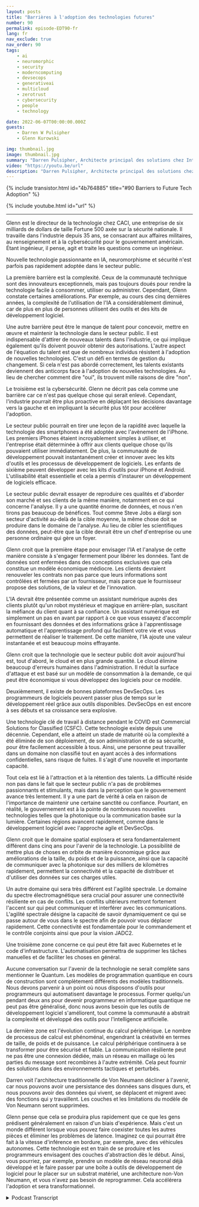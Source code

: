 ```yaml
---
layout: posts
title: "Barrières à l'adoption des technologies futures"
number: 90
permalink: episode-EDT90-fr
lang: fr
nav_exclude: true
nav_order: 90
tags:
    - ai
    - neuromorphic
    - security
    - moderncomputing
    - devsecops
    - generativeai
    - multicloud
    - zerotrust
    - cybersecurity
    - people
    - technology

date: 2022-06-07T00:00:00.000Z
guests:
    - Darren W Pulsipher
    - Glenn Kurowski

img: thumbnail.jpg
image: thumbnail.jpg
summary: "Darren Pulsipher, Architecte principal des solutions chez Intel, discute des obstacles à l'adoption de nouvelles technologies dans le secteur public et de ce qui nous attend dans le futur avec Glenn Kurowski, directeur technique de CACI."
video: "https://youtu.be/url"
description: "Darren Pulsipher, Architecte principal des solutions chez Intel, discute des obstacles à l'adoption de nouvelles technologies dans le secteur public et de ce qui nous attend dans le futur avec Glenn Kurowski, directeur technique de CACI."
---
```


<div>
{% include transistor.html id="4b764885" title="#90 Barriers to Future Tech Adoption" %}

{% include youtube.html id="url" %}
</div>

---

Glenn est le directeur de la technologie chez CACI, une entreprise de six milliards de dollars de taille Fortune 500 axée sur la sécurité nationale. Il travaille dans l'industrie depuis 35 ans, se consacrant aux affaires militaires, au renseignement et à la cybersécurité pour le gouvernement américain. Étant ingénieur, il pense, agit et traite les questions comme un ingénieur.

Nouvelle technologie passionnante en IA, neuromorphisme et sécurité n'est parfois pas rapidement adoptée dans le secteur public.

La première barrière est la complexité. Ceux de la communauté technique sont des innovateurs exceptionnels, mais pas toujours doués pour rendre la technologie facile à consommer, utiliser ou administrer. Cependant, Glenn constate certaines améliorations. Par exemple, au cours des cinq dernières années, la complexité de l'utilisation de l'IA a considérablement diminué, car de plus en plus de personnes utilisent des outils et des kits de développement logiciel.

Une autre barrière peut être le manque de talent pour concevoir, mettre en œuvre et maintenir la technologie dans le secteur public. Il est indispensable d'attirer de nouveaux talents dans l'industrie, ce qui implique également qu'ils doivent pouvoir obtenir des autorisations. L'autre aspect de l'équation du talent est que de nombreux individus résistent à l'adoption de nouvelles technologies. C'est un défi en termes de gestion du changement. Si cela n'est pas abordé correctement, les talents existants deviennent des anticorps face à l'adoption de nouvelles technologies. Au lieu de chercher comment dire "oui", ils trouvent mille raisons de dire "non".

Le troisième est la cybersécurité. Glenn ne décrit pas cela comme une barrière car ce n'est pas quelque chose qui serait enlevé. Cependant, l'industrie pourrait être plus proactive en déplaçant les décisions davantage vers la gauche et en impliquant la sécurité plus tôt pour accélérer l'adoption.

Le secteur public pourrait en tirer une leçon de la rapidité avec laquelle la technologie des smartphones a été adoptée avec l'avènement de l'iPhone. Les premiers iPhones étaient incroyablement simples à utiliser, et l'entreprise était déterminée à offrir aux clients quelque chose qu'ils pouvaient utiliser immédiatement. De plus, la communauté de développement pouvait instantanément créer et innover avec les kits d'outils et les processus de développement de logiciels. Les enfants de sixième peuvent développer avec les kits d'outils pour iPhone et Android. L'utilisabilité était essentielle et cela a permis d'instaurer un développement de logiciels efficace.

Le secteur public devrait essayer de reproduire ces qualités et d'aborder son marché et ses clients de la même manière, notamment en ce qui concerne l'analyse. Il y a une quantité énorme de données, et nous n'en tirons pas beaucoup de bénéfices. Tout comme Steve Jobs a élargi son secteur d'activité au-delà de la cible moyenne, la même chose doit se produire dans le domaine de l'analyse. Au lieu de cibler les scientifiques des données, peut-être que la cible devrait être un chef d'entreprise ou une personne ordinaire qui gère un foyer.

Glenn croit que la première étape pour envisager l'IA et l'analyse de cette manière consiste à s'engager fermement pour libérer les données. Tant de données sont enfermées dans des conceptions exclusives que cela constitue un modèle économique médiocre. Les clients devraient renouveler les contrats non pas parce que leurs informations sont contrôlées et fermées par un fournisseur, mais parce que le fournisseur propose des solutions, de la valeur et de l'innovation.

L'IA devrait être présentée comme un assistant numérique auprès des clients plutôt qu'un robot mystérieux et magique en arrière-plan, suscitant la méfiance du client quant à sa confiance. Un assistant numérique est simplement un pas en avant par rapport à ce que vous essayez d'accomplir en fournissant des données et des informations grâce à l'apprentissage automatique et l'apprentissage profond qui facilitent votre vie et vous permettent de réaliser le traitement. De cette manière, l'IA ajoute une valeur instantanée et est beaucoup moins effrayante.

Glenn croit que la technologie que le secteur public doit avoir aujourd'hui est, tout d'abord, le cloud et en plus grande quantité. Le cloud élimine beaucoup d'erreurs humaines dans l'administration. Il réduit la surface d'attaque et est basé sur un modèle de consommation à la demande, ce qui peut être économique si vous développez des logiciels pour ce modèle.

Deuxièmement, il existe de bonnes plateformes DevSecOps. Les programmeurs de logiciels peuvent passer plus de temps sur le développement réel grâce aux outils disponibles. DevSecOps en est encore à ses débuts et sa croissance sera explosive.

Une technologie clé de travail à distance pendant le COVID est Commercial Solutions for Classified (CSFC). Cette technologie existe depuis une décennie. Cependant, elle a atteint un stade de maturité où la complexité a été éliminée de son déploiement, de son administration et de sa sécurité, pour être facilement accessible à tous. Ainsi, une personne peut travailler dans un domaine non classifié tout en ayant accès à des informations confidentielles, sans risque de fuites. Il s'agit d'une nouvelle et importante capacité.

Tout cela est lié à l'attraction et à la rétention des talents. La difficulté réside non pas dans le fait que le secteur public n'a pas de problèmes passionnants et stimulants, mais dans la perception que le gouvernement avance très lentement. Il y a une part de vérité à cela en raison de l'importance de maintenir une certaine sanctité ou confiance. Pourtant, en réalité, le gouvernement est à la pointe de nombreuses nouvelles technologies telles que la photonique ou la communication basée sur la lumière. Certaines régions avancent rapidement, comme dans le développement logiciel avec l'approche agile et DevSecOps.

Glenn croit que le domaine spatial explosera et sera fondamentalement différent dans cinq ans pour l'avenir de la technologie. La possibilité de mettre plus de choses en orbite de manière économique grâce aux améliorations de la taille, du poids et de la puissance, ainsi que la capacité de communiquer avec la photonique sur des milliers de kilomètres rapidement, permettent la connectivité et la capacité de distribuer et d'utiliser des données sur ces charges utiles.

Un autre domaine qui sera très différent est l'agilité spectrale. Le domaine du spectre électromagnétique sera crucial pour assurer une connectivité résiliente en cas de conflits. Les conflits ultérieurs mettront fortement l'accent sur qui peut communiquer et interférer avec les communications. L'agilité spectrale désigne la capacité de savoir dynamiquement ce qui se passe autour de vous dans le spectre afin de pouvoir vous déplacer rapidement. Cette connectivité est fondamentale pour le commandement et le contrôle conjoints ainsi que pour la vision JADC2.

Une troisième zone concerne ce qui peut être fait avec Kubernetes et le code d'infrastructure. L'automatisation permettra de supprimer les tâches manuelles et de faciliter les choses en général.

Aucune conversation sur l'avenir de la technologie ne serait complète sans mentionner le Quantum. Les modèles de programmation quantique en cours de construction sont complètement différents des modèles traditionnels. Nous devons parvenir à un point où nous disposons d'outils pour programmeurs qui automatisent davantage le processus. Former quelqu'un pendant deux ans pour devenir programmeur en informatique quantique ne peut pas être généralisé, donc nous avons besoin que les outils de développement logiciel s'améliorent, tout comme la communauté a abstrait la complexité et développé des outils pour l'intelligence artificielle.

La dernière zone est l'évolution continue du calcul périphérique. Le nombre de processus de calcul est phénoménal, engendrant la créativité en termes de taille, de poids et de puissance. Le calcul périphérique continuera à se transformer pour être sécurisé et fiable. La communication résiliente peut ne pas être une connexion dédiée, mais un réseau en maillage où les parties du message sont recombines à l'autre extrémité. Cela peut fournir des solutions dans des environnements tactiques et perturbés.

Darren voit l'architecture traditionnelle de Von Neumann décliner à l'avenir, car nous pouvons avoir une persistance des données sans disques durs, et nous pouvons avoir des données qui vivent, se déplacent et migrent avec des fonctions qui y travaillent. Les couches et les limitations du modèle de Von Neumann seront supprimées.

Glenn pense que cela se produira plus rapidement que ce que les gens prédisent généralement en raison d'un biais d'expérience. Mais c'est un monde différent lorsque vous pouvez faire coexister toutes les autres pièces et éliminer les problèmes de latence. Imaginez ce qui pourrait être fait à la vitesse d'inférence en bordure, par exemple, avec des véhicules autonomes. Cette technologie est en train de se produire et les programmeurs envisagent des couches d'abstraction dès le début. Ainsi, vous pourriez, par exemple, prendre un modèle de réseau neuronal déjà développé et le faire passer par une boîte à outils de développement de logiciel pour le placer sur un substrat matériel, une architecture non-Von Neumann, et vous n'avez pas besoin de reprogrammer. Cela accélérera l'adoption et sera transformationnel.



<details>
<summary> Podcast Transcript </summary>

<p></p>

</details>
